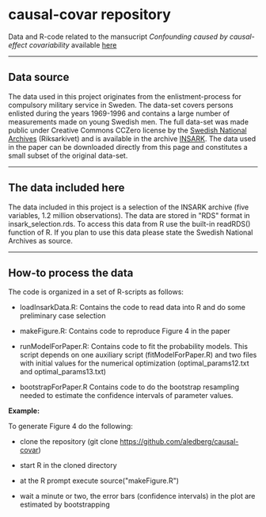 # causal-covar repository



Data and R-code related to the mansucript _Confounding caused by causal-effect covariability_ available [here](https://arxiv.org/abs/1805.06035)

---

## Data source
The data used in this project originates from the enlistment-process for compulsory military service in Sweden. The data-set covers persons enlisted during the years 1969-1996 and contains a large number of measurements made on young Swedish men. The full data-set was made public under Creative Commons CCZero license by the [Swedish National Archives](https://riksarkivet.se/startpage) (Riksarkivet) and is available in the archive [INSARK](https://riksarkivet.se/psidata#INSARK). The data used in the paper can be downloaded directly from this page and constitutes a small subset of the original data-set. 


---

## The data included here

The data included in this project is a selection of the INSARK archive (five variables, 1.2 million observations). The data are stored in "RDS" format in insark_selection.rds. To access this data from R use the built-in readRDS() function of R. If you plan to use this data please state the Swedish National Archives as source.

---

## How-to process the data


The code is organized in a set of R-scripts as follows:

* loadInsarkData.R:  Contains the code to read data into R and do some preliminary case selection

* makeFigure.R: Contains code to reproduce Figure 4 in the paper

* runModelForPaper.R:  Contains code to fit the probability models. This script depends on one auxiliary
script (fitModelForPaper.R) and two files with initial values for the numerical optimization (optimal_params12.txt and optimal_params13.txt)

* bootstrapForPaper.R Contains code to do the bootstrap resampling needed to estimate the confidence intervals of parameter values.




**Example:**

To generate Figure 4 do the following: 

* clone the repository (git clone https://github.com/aledberg/causal-covar)

* start R in the cloned directory

* at the R prompt execute source("makeFigure.R")

* wait a minute or two, the error bars (confidence intervals) in the plot are estimated by bootstrapping
